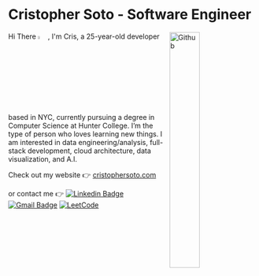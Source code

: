 # Cristopher Soto - Software Engineer
<img width="35%" align="right" alt="Github" src="https://user-images.githubusercontent.com/48678280/88862734-4903af80-d201-11ea-968b-9c939d88a37c.gif" />

Hi There  <img src="https://raw.githubusercontent.com/iampavangandhi/iampavangandhi/master/gifs/Hi.gif" width="4%"></h2>, 
I'm Cris, a 25-year-old developer based in NYC, currently pursuing a degree in Computer Science at Hunter College. I’m the type of person who loves learning new things.
I am interested in data engineering/analysis, full-stack development, cloud architecture, data visualization, and A.I.

Check out my website :point_right: <a href="http://cristophersoto.com/" target="_blank">cristophersoto.com</a>

or contact me :point_right: [![Linkedin Badge](https://img.shields.io/badge/-Linkedin-4169E1?style=flat-square&logo=Linkedin&logoColor=white&&link=https://www.linkedin.com/in/cristopher-soto-870106224/)](https://www.linkedin.com/in/cristopher-soto-870106224/)
[![Gmail Badge](https://img.shields.io/badge/-Gmail-c14438?style=flat-square&logo=Gmail&logoColor=white&link=mailto:criscodesnyc@gmail.com)](mailto:criscodesnyc@gmail.com)
[![LeetCode](https://img.shields.io/badge/LeetCode-000000?style=flat-square&logo=LeetCode&logoColor=#d16c06&&link=https://leetcode.com/criscode97/)](https://leetcode.com/criscode97/)


<!---
criscode97/criscode97 is a ✨ special ✨ repository because its `README.md` (this file) appears on your GitHub profile.
You can click the Preview link to take a look at your changes.
--->
